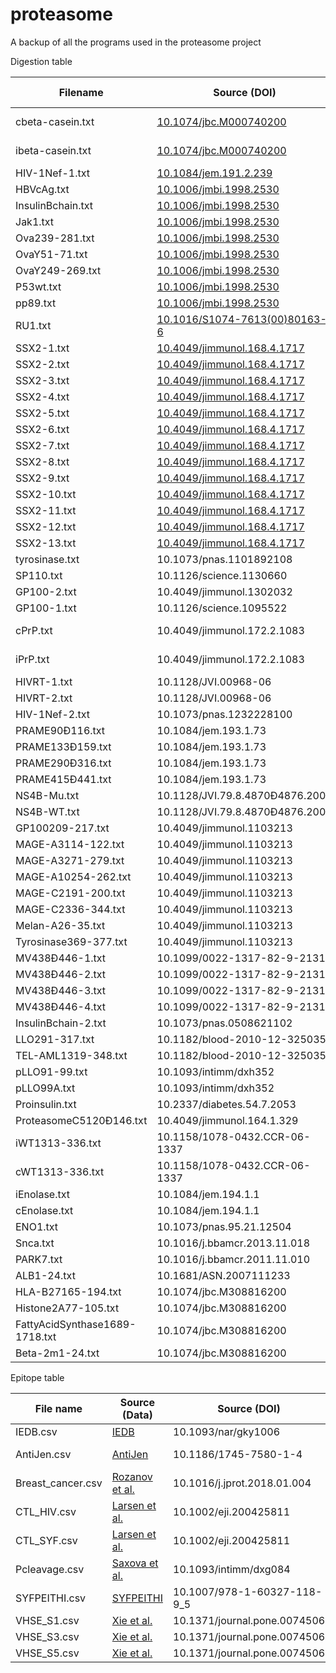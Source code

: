 # proteasome
A backup of all the programs used in the proteasome project

Digestion table

| Filename	| Source \(DOI\)	| \# Peptides | Proteasome | Organism |
| --------- | --- | ----------- | ---------- | -------- |
| cbeta-casein.txt	| [10.1074/jbc.M000740200](https://www.doi.org/10.1074/jbc.M000740200)	| ? | Constitutive 20S, 26S | Human |
| ibeta-casein.txt	| [10.1074/jbc.M000740200](https://www.doi.org/10.1074/jbc.M000740200)	| ? | Immuno- 20S, 26S | Human |
| HIV-1Nef-1.txt	| [10.1084/jem.191.2.239](https://www.doi.org/10.1084/jem.191.2.239)	| ? | ? | Human |
| HBVcAg.txt	| [10.1006/jmbi.1998.2530](https://www.doi.org/10.1006/jmbi.1998.2530)	| ? | 20S | ? |
| InsulinBchain.txt	| [10.1006/jmbi.1998.2530](https://www.doi.org/10.1006/jmbi.1998.2530)	| ? | 20S | ? |
| Jak1.txt	| [10.1006/jmbi.1998.2530](https://www.doi.org/10.1006/jmbi.1998.2530)	| ? | 20S | ? |
| Ova239-281.txt	| [10.1006/jmbi.1998.2530](https://www.doi.org/10.1006/jmbi.1998.2530)	| ? | 20S | ? |
| OvaY51-71.txt	| [10.1006/jmbi.1998.2530](https://www.doi.org/10.1006/jmbi.1998.2530)	| ? | 20S | ? |
| OvaY249-269.txt	| [10.1006/jmbi.1998.2530](https://www.doi.org/10.1006/jmbi.1998.2530)	| ? | 20S | ? |
| P53wt.txt	| [10.1006/jmbi.1998.2530](https://www.doi.org/10.1006/jmbi.1998.2530)	| ? | 20S | ? |
| pp89.txt	| [10.1006/jmbi.1998.2530](https://www.doi.org/10.1006/jmbi.1998.2530)	| ? | 20S | ? |
| RU1.txt	| [10.1016/S1074-7613(00)80163-6](https://www.doi.org/10.1016/S1074-7613(00)80163-6)	| ? | ? | ? |
| SSX2-1.txt	| [10.4049/jimmunol.168.4.1717](https://www.doi.org/10.4049/jimmunol.168.4.1717)	| ? | ? | ? |
| SSX2-2.txt	| [10.4049/jimmunol.168.4.1717](https://www.doi.org/10.4049/jimmunol.168.4.1717)	| ? | ? | ? |
| SSX2-3.txt	| [10.4049/jimmunol.168.4.1717](https://www.doi.org/10.4049/jimmunol.168.4.1717)	| ? | ? | ? |
| SSX2-4.txt	| [10.4049/jimmunol.168.4.1717](https://www.doi.org/10.4049/jimmunol.168.4.1717)	| ? | ? | ? |
| SSX2-5.txt	| [10.4049/jimmunol.168.4.1717](https://www.doi.org/10.4049/jimmunol.168.4.1717)	| ? | ? | ? |
| SSX2-6.txt	| [10.4049/jimmunol.168.4.1717](https://www.doi.org/10.4049/jimmunol.168.4.1717)	| ? | ? | ? |
| SSX2-7.txt	| [10.4049/jimmunol.168.4.1717](https://www.doi.org/10.4049/jimmunol.168.4.1717)	| ? | ? | ? |
| SSX2-8.txt	| [10.4049/jimmunol.168.4.1717](https://www.doi.org/10.4049/jimmunol.168.4.1717)	| ? | ? | ? |
| SSX2-9.txt	| [10.4049/jimmunol.168.4.1717](https://www.doi.org/10.4049/jimmunol.168.4.1717)	| ? | ? | ? |
| SSX2-10.txt	| [10.4049/jimmunol.168.4.1717](https://www.doi.org/10.4049/jimmunol.168.4.1717)	| ? | ? | ? |
| SSX2-11.txt	| [10.4049/jimmunol.168.4.1717](https://www.doi.org/10.4049/jimmunol.168.4.1717)	| ? | ? | ? |
| SSX2-12.txt	| [10.4049/jimmunol.168.4.1717](https://www.doi.org/10.4049/jimmunol.168.4.1717)	| ? | ? | ? |
| SSX2-13.txt	| [10.4049/jimmunol.168.4.1717](https://www.doi.org/10.4049/jimmunol.168.4.1717)	| ? | ? | ? |
| tyrosinase.txt	| 10.1073/pnas.1101892108	| ? | ? | ? |
| SP110.txt	| 10.1126/science.1130660	| ? | ? | ? |
| GP100-2.txt	| 10.4049/jimmunol.1302032	| ? | ? | ? |
| GP100-1.txt	| 10.1126/science.1095522	| ? | ? | ? |
| cPrP.txt	| 10.4049/jimmunol.172.2.1083 | ? | Constitutive 20S | ? |
| iPrP.txt	| 10.4049/jimmunol.172.2.1083	| ? | Immuno- 20S | ? |
| HIVRT-1.txt	| 10.1128/JVI.00968-06	| ? | ? | ? |
| HIVRT-2.txt	| 10.1128/JVI.00968-06	| ? | ? | ? |
| HIV-1Nef-2.txt	| 10.1073/pnas.1232228100	| ? | ? | ? |
| PRAME90Ð116.txt	| 10.1084/jem.193.1.73	| ? | ? | ? |
| PRAME133Ð159.txt	| 10.1084/jem.193.1.73	| ? | ? | ? |
| PRAME290Ð316.txt	| 10.1084/jem.193.1.73	| ? | ? | ? |
| PRAME415Ð441.txt	| 10.1084/jem.193.1.73	| ? | ? | ? |
| NS4B-Mu.txt	| 10.1128/JVI.79.8.4870Ð4876.2005	| ? | ? | ? |
| NS4B-WT.txt	| 10.1128/JVI.79.8.4870Ð4876.2005	| ? | ? | ? |
| GP100209-217.txt	| 10.4049/jimmunol.1103213	| ? | ? | Human |
| MAGE-A3114-122.txt	| 10.4049/jimmunol.1103213	| ? | ? | Human |
| MAGE-A3271-279.txt	| 10.4049/jimmunol.1103213	| ? | ? | Human |
| MAGE-A10254-262.txt	| 10.4049/jimmunol.1103213	| ? | ? | Human |
| MAGE-C2191-200.txt	| 10.4049/jimmunol.1103213	| ? | ? | Human |
| MAGE-C2336-344.txt	| 10.4049/jimmunol.1103213	| ? | ? | Human |
| Melan-A26-35.txt	| 10.4049/jimmunol.1103213	| ? | ? | Human |
| Tyrosinase369-377.txt	| 10.4049/jimmunol.1103213	| ? | ? | Human |
| MV438Ð446-1.txt	| 10.1099/0022-1317-82-9-2131	| ? | ? | ? |
| MV438Ð446-2.txt	| 10.1099/0022-1317-82-9-2131	| ? | ? | ? |
| MV438Ð446-3.txt	| 10.1099/0022-1317-82-9-2131	| ? | ? | ? |
| MV438Ð446-4.txt	| 10.1099/0022-1317-82-9-2131	| ? | ? | ? |
| InsulinBchain-2.txt | 10.1073/pnas.0508621102	| ? | ? | ? |
| LLO291-317.txt	| 10.1182/blood-2010-12-325035	| ? | ? | ? |
| TEL-AML1319-348.txt	| 10.1182/blood-2010-12-325035	| ? | ? | ? |
| pLLO91-99.txt	| 10.1093/intimm/dxh352	| ? | ? | ? |
| pLLO99A.txt	| 10.1093/intimm/dxh352	| ? | ? | ? |
| Proinsulin.txt	| 10.2337/diabetes.54.7.2053	| ? | ? | ? |
| ProteasomeC5120Ð146.txt	| 10.4049/jimmunol.164.1.329	| ? | ? | ? |
| iWT1313-336.txt	| 10.1158/1078-0432.CCR-06-1337	| ? | ? | ? |
| cWT1313-336.txt	| 10.1158/1078-0432.CCR-06-1337	| ? | ? | ? |
| iEnolase.txt	| 10.1084/jem.194.1.1	| ? | Immuno- | ? |
| cEnolase.txt	| 10.1084/jem.194.1.1	| ? | Constitutive | ? |
| ENO1.txt	| 10.1073/pnas.95.21.12504	| ? | 20S | ? |
| Snca.txt	| 10.1016/j.bbamcr.2013.11.018	| ? | ? | ? |
| PARK7.txt	| 10.1016/j.bbamcr.2011.11.010	| ? | ? | ? |
| ALB1-24.txt	| 10.1681/ASN.2007111233	| ? | ? | ? |
| HLA-B27165-194.txt	| 10.1074/jbc.M308816200	| ? | ? | Mouse? |
| Histone2A77-105.txt	| 10.1074/jbc.M308816200	| ? | ? | Mouse? |
| FattyAcidSynthase1689-1718.txt  | 10.1074/jbc.M308816200	| ? | ? | Mouse? |
| Beta-2m1-24.txt	| 10.1074/jbc.M308816200	| ? | ? | Mouse? |


Epitope table

| File name	| Source \(Data\) | Source \(DOI\) | Programs used In	| \# Peptides |
| --------- | ---- | --- | ---------------- | ----------- |
| IEDB.csv	| [IEDB](http://www.iedb.org/downloader.php?file_name=doc/mhc_ligand_full.zip)	| 10.1093/nar/gky1006	| IEDB_mhc_ligand_extraction.py	| ? |
| AntiJen.csv	| [AntiJen](http://www.ddg-pharmfac.net/antijen/AntiJen/antijenhomepage.htm)	| 10.1186/1745-7580-1-4	| "AntiJen_T_Cell_Epitope_extraction.py, AntiJen_TAP_extraction.py"	| ? |
| Breast_cancer.csv	| [Rozanov et al.](https://www.ncbi.nlm.nih.gov/pmc/articles/PMC5999401/bin/NIHMS962814-supplement-Supplemental.zip)	| 10.1016/j.jprot.2018.01.004	| Breast_Cancer_extraction.py	| ? |
| CTL_HIV.csv	| [Larsen et al.](http://www.cbs.dtu.dk/suppl/immunology/CTL.php)	| 10.1002/eji.200425811	| CTL_extraction.py	| ? |
| CTL_SYF.csv	| [Larsen et al.](http://www.cbs.dtu.dk/suppl/immunology/CTL.php)	| 10.1002/eji.200425811	| CTL_extraction.py	| ? |
| Pcleavage.csv	| [Saxova et al.](https://academic.oup.com/view-large/91491181)	| 10.1093/intimm/dxg084	| Pcleavage_extraction.py	| ? |
| SYFPEITHI.csv	| [SYFPEITHI](http://www.syfpeithi.de)	| 10.1007/978-1-60327-118-9_5	| SYFPEITHI_extraction.py	| ? |
| VHSE_S1.csv	| [Xie et al.](https://doi.org/10.1371/journal.pone.0074506.s001)	| 10.1371/journal.pone.0074506	| VHSE_S1_extraction.py	| ? |
| VHSE_S3.csv	| [Xie et al.](https://doi.org/10.1371/journal.pone.0074506.s003)	| 10.1371/journal.pone.0074506	| VHSE_S3_extraction.py	| ? |
| VHSE_S5.csv	| [Xie et al.](https://doi.org/10.1371/journal.pone.0074506.s005)	| 10.1371/journal.pone.0074506	| VHSE_S5_extraction.py	| ? |
